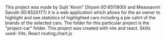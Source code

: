 This project was made by Sujit 'Kevin" Dityam (ID:6511800) and Meassavrin Savuth (ID:6520177) it is a web application which allows for the an owner to highlight and see statistics of highlighted cars including a pie cahrt of the brands of the selected cars. The folder for this particular project is the "project-car" folder.
This project was created with vite and react.
Skills used: Vite, React routing,chart.js
